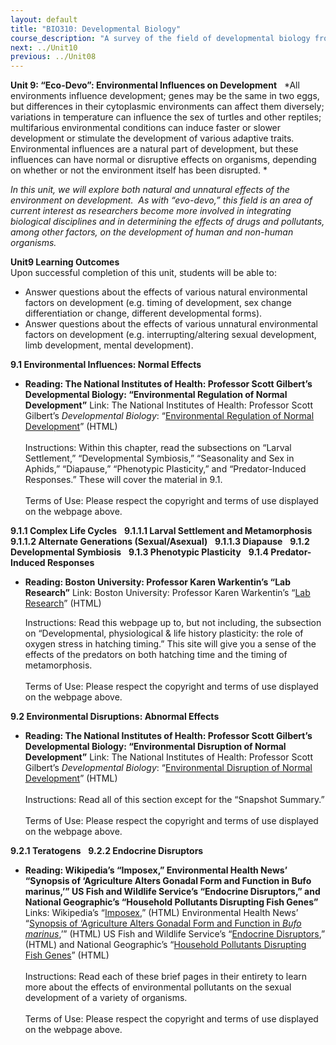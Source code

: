 ```yaml
---
layout: default
title: "BIO310: Developmental Biology"
course_description: "A survey of the field of developmental biology from its origins to the present day, from seminal historical experiments to modern techniques and the mechanisms of development. Follows a variety of organisms from their start at fertilization through the stages of their development and on to entire organismal and post-embryonic development, as well as the molecular and genetic regulations involved in these processes."
next: ../Unit10
previous: ../Unit08
---
```

**Unit 9: “Eco-Devo”: Environmental Influences on Development** <span
id="9"></span> 
*All environments influence development; genes may be the same in two
eggs, but differences in their cytoplasmic environments can affect them
diversely; variations in temperature can influence the sex of turtles
and other reptiles; multifarious environmental conditions can induce
faster or slower development or stimulate the development of various
adaptive traits.  Environmental influences are a natural part of
development, but these influences can have normal or disruptive effects
on organisms, depending on whether or not the environment itself has
been disrupted. *  
  
 *In this unit, we will explore both natural and unnatural effects of
the environment on development.  As with “evo-devo,” this field is an
area of current interest as researchers become more involved in
integrating biological disciplines and in determining the effects of
drugs and pollutants, among other factors, on the development of human
and non-human organisms.*

**Unit9 Learning Outcomes**  
Upon successful completion of this unit, students will be able to:

-   Answer questions about the effects of various natural environmental
    factors on development (e.g. timing of development, sex change
    differentiation or change, different developmental forms).
-   Answer questions about the effects of various unnatural
    environmental factors on development (e.g. interrupting/altering
    sexual development, limb development, mental development).

**9.1 Environmental Influences: Normal Effects** <span id="9.1"></span> 
-   **Reading: The National Institutes of Health: Professor Scott
    Gilbert’s Developmental Biology: “Environmental Regulation of Normal
    Development”**
    Link: The National Institutes of Health: Professor Scott Gilbert’s
    *Developmental Biology*: “[Environmental Regulation of Normal
    Development](http://www.ncbi.nlm.nih.gov/bookshelf/br.fcgi?book=dbio&part=A5122)”
    (HTML)  
        
     Instructions: Within this chapter, read the subsections on “Larval
    Settlement,” “Developmental Symbiosis,” “Seasonality and Sex in
    Aphids,” “Diapause,” “Phenotypic Plasticity,” and “Predator-Induced
    Responses.” These will cover the material in 9.1.  
        
     Terms of Use: Please respect the copyright and terms of use
    displayed on the webpage above.

**9.1.1 Complex Life Cycles** <span id="9.1.1"></span> 
**9.1.1.1 Larval Settlement and Metamorphosis** <span
id="9.1.1.1"></span> 
**9.1.1.2 Alternate Generations (Sexual/Asexual)** <span
id="9.1.1.2"></span> 
**9.1.1.3 Diapause** <span id="9.1.1.3"></span> 
**9.1.2 Developmental Symbiosis** <span id="9.1.2"></span> 
**9.1.3 Phenotypic Plasticity** <span id="9.1.3"></span> 
**9.1.4 Predator-Induced Responses** <span id="9.1.4"></span> 
-   **Reading: Boston University: Professor Karen Warkentin’s “Lab
    Research”**
    Link: Boston University: Professor Karen Warkentin’s “[Lab
    Research](https://web.archive.org/web/20120710043201/http://people.bu.edu/kwarken/KWLabResearch2.html)”
    (HTML)  
      
     Instructions: Read this webpage up to, but not including, the
    subsection on “Developmental, physiological & life history
    plasticity: the role of oxygen stress in hatching timing.” This site
    will give you a sense of the effects of the predators on both
    hatching time and the timing of metamorphosis.  
        
     Terms of Use: Please respect the copyright and terms of use
    displayed on the webpage above.

**9.2 Environmental Disruptions: Abnormal Effects** <span
id="9.2"></span> 
-   **Reading: The National Institutes of Health: Professor Scott
    Gilbert’s Developmental Biology: “Environmental Disruption of Normal
    Development”**
    Link: The National Institutes of Health: Professor Scott Gilbert’s
    *Developmental Biology*: “[Environmental Disruption of Normal
    Development](http://www.ncbi.nlm.nih.gov/bookshelf/br.fcgi?book=dbio&part=A5173)”
    (HTML)  
        
     Instructions: Read all of this section except for the “Snapshot
    Summary.”  
        
     Terms of Use: Please respect the copyright and terms of use
    displayed on the webpage above.

**9.2.1 Teratogens** <span id="9.2.1"></span> 
**9.2.2 Endocrine Disruptors** <span id="9.2.2"></span> 
-   **Reading: Wikipedia’s “Imposex,” Environmental Health News’
    “Synopsis of ‘Agriculture Alters Gonadal Form and Function in Bufo
    marinus,’” US Fish and Wildlife Service’s “Endocrine Disruptors,”
    and National Geographic’s “Household Pollutants Disrupting Fish
    Genes”**
    Links: Wikipedia’s
    “[Imposex](http://en.wikipedia.org/wiki/Imposex),” (HTML)
    Environmental Health News’ “[Synopsis of ‘Agriculture Alters Gonadal
    Form and Function in *Bufo
    marinus*](https://web.archive.org/web/20130608112026/http://www.environmentalhealthnews.org/newscience/2008/2008-0630mccoyetal.html),’”
    (HTML) US Fish and Wildlife Service’s “[Endocrine
    Disruptors](http://www.fws.gov/contaminants/Issues/EndocrineDisruptors.cfm),”
    (HTML) and National Geographic’s “[Household Pollutants Disrupting
    Fish
    Genes](http://news.nationalgeographic.com/news/2002/07/0729_020729_fishhormones.html)”
    (HTML)  
        
     Instructions: Read each of these brief pages in their entirety to
    learn more about the effects of environmental pollutants on the
    sexual development of a variety of organisms.  
        
     Terms of Use: Please respect the copyright and terms of use
    displayed on the webpage above.


